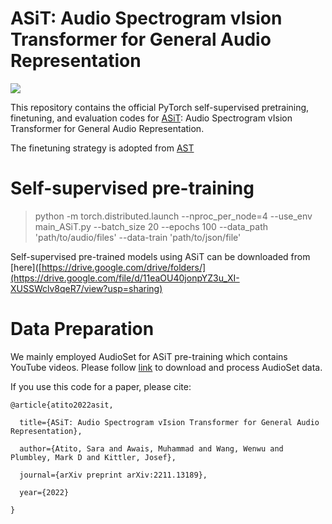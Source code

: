 # ASiT: Audio Spectrogram vIsion Transformer for General Audio Representation

![](ASiT.png)

This repository contains the official PyTorch self-supervised pretraining, finetuning, and evaluation codes for 
[ASiT](https://arxiv.org/abs/2211.13189): Audio Spectrogram vIsion Transformer for General Audio Representation.

The finetuning strategy is adopted from [AST](https://github.com/YuanGongND/ast) 

# Self-supervised pre-training
> python -m torch.distributed.launch --nproc_per_node=4 --use_env main_ASiT.py --batch_size 20 --epochs 100 --data_path 'path/to/audio/files' --data-train 'path/to/json/file'

Self-supervised pre-trained models using ASiT can be downloaded from [here]([https://drive.google.com/drive/folders/](https://drive.google.com/file/d/11eaOU40jonpYZ3u_XI-XUSSWclv8qeR7/view?usp=sharing)

# Data Preparation
We mainly employed AudioSet for ASiT pre-training which contains YouTube videos. Please follow [link](https://research.google.com/audioset/download.html) to download and process AudioSet data.

If you use this code for a paper, please cite:

```
@article{atito2022asit,

  title={ASiT: Audio Spectrogram vIsion Transformer for General Audio Representation},
  
  author={Atito, Sara and Awais, Muhammad and Wang, Wenwu and Plumbley, Mark D and Kittler, Josef},
  
  journal={arXiv preprint arXiv:2211.13189},
  
  year={2022}
  
}
```
